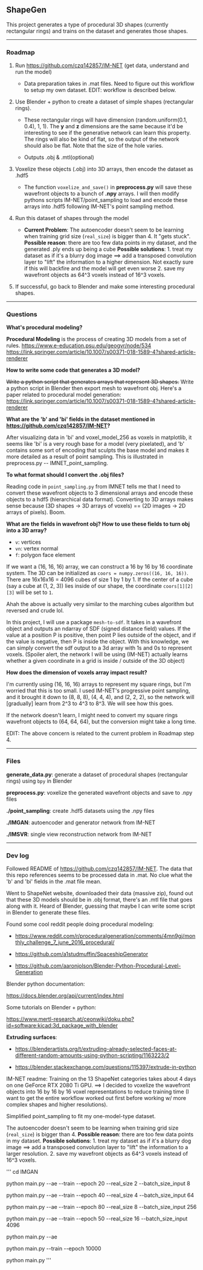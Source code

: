 ## ShapeGen

This project generates a type of procedural 3D shapes (currently rectangular rings) and trains on the dataset and generates those shapes. 

---

### Roadmap

1. Run https://github.com/czq142857/IM-NET (get data, understand and run the model)

    - Data preparation takes in .mat files. Need to figure out this workflow to setup my own dataset. EDIT: workflow is described below. 

2. Use Blender + python to create a dataset of simple shapes (rectangular rings). 

    - These rectangular rings will have dimension (random.uniform(0.1, 0.4), 1, 1). The **y** and **z** dimensions are the same because it'd be interesting to see if the generative network can learn this property. The rings will also be kind of flat, so the output of the network should also be flat. Note that the size of the hole varies. 

    - Outputs .obj & .mtl(optional)

3. Voxelize these objects (.obj) into 3D arrays, then encode the dataset as .hdf5

    - The function ```voxelize_and_save()``` in **preprocess.py** will save these wavefront objects to a bunch of **.npy** arrays. I will then modify pythons scripts IM-NET/point_sampling to load and encode these arrays into .hdf5 following IM-NET's point sampling method.

4. Run this dataset of shapes through the model

    - **Current Problem**: The autoencoder doesn't seem to be learning when training grid size (```real_size```) is bigger than 4. It "gets stuck". **Possible reason**: there are too few data points in my dataset, and the generated .ply ends up being a cube **Possible solutions**: 1. treat my dataset as if it's a blurry dog image ==> add a transposed convolution layer to "lift" the information to a higher dimension. Not exactly sure if this will backfire and the model will get even worse 2. save my wavefront objects as 64^3 voxels instead of 16^3 voxels.

5. If successful, go back to Blender and make some interesting procedural shapes.

---

### Questions

**What's procedural modeling?**

**Procedural Modeling** is the process of creating 3D models from a set of rules. 
https://www.e-education.psu.edu/geogvr/node/534
https://link.springer.com/article/10.1007/s00371-018-1589-4?shared-article-renderer

**How to write some code that generates a 3D model?**

~~Write a python script that generates arrays that represent 3D shapes.~~ Write a python script in Blender then export mesh to wavefront obj. Here's a paper related to procedural model generation: https://link.springer.com/article/10.1007/s00371-018-1589-4?shared-article-renderer

**What are the 'b' and 'bi' fields in the dataset mentioned in https://github.com/czq142857/IM-NET?**

After visualizing data in 'bi' and voxel_model_256 as voxels in matplotlib, it seems like 'bi' is a very rough base for a model (very pixelated), and 'b' contains some sort of encoding that sculpts the base model and makes it more detailed as a result of point sampling. This is illustrated in preprocess.py -- IMNET_point_sampling.

**To what format should I convert the .obj files?**

Reading code in ```point_sampling.py``` from IMNET tells me that I need to convert these wavefront objects to 3 dimensional arrays and encode these objects to a hdf5 (hierarchical data format). Converting to 3D arrays makes sense because (3D shapes -> 3D arrays of voxels) == (2D images -> 2D arrays of pixels). Boom.  

**What are the fields in wavefront obj? How to use these fields to turn obj into a 3D array?**

- ```v```: vertices
- ```vn```: vertex normal
- ```f```: polygon face element

If we want a (16, 16, 16) array, we can construct a 16 by 16 by 16 coordinate system. The 3D can be initialized as ```coors = numpy.zeros((16, 16, 16))```. There are 16x16x16 = 4096 cubes of size 1 by 1 by 1. If the center of a cube (say a cube at (1, 2, 3)) lies inside of our shape, the coordinate ```coors[1][2][3]``` will be set to ```1```. 

Ahah the above is actually very similar to the marching cubes algorithm but reversed and crude lol. 

In this project, I will use a package ```mesh-to-sdf```. It takes in a wavefront object and outputs an ndarray of SDF (signed distance field) values. If the value at a position P is positive, then point P lies outside of the object, and if the value is negative, then P is inside the object. With this knowledge, we can simply convert the sdf output to a 3d array with 1s and 0s to represent voxels. (Spoiler alert, the network I will be using (IM-NET) actually learns whether a given coordinate in a grid is inside / outside of the 3D object)

**How does the dimension of voxels array impact result?**

I'm currently using (16, 16, 16) arrays to represent my square rings, but I'm worried that this is too small. I used IM-NET's progressive point sampling, and it brought it down to (8, 8, 8), (4, 4, 4), and (2, 2, 2), so the network will [gradually] learn from 2^3 to 4^3 to 8^3. We will see how this goes. 

If the network doesn't learn, I might need to convert my square rings wavefront objects to (64, 64, 64), but the conversion might take a long time. 

EDIT: The above concern is related to the current problem in Roadmap step 4. 

---

### Files

**generate_data.py**: generate a dataset of procedural shapes (rectangular rings) using ```bpy``` in Blender

**preprocess.py**: voxelize the generated wavefront objects and save to .npy files

**./point_sampling**: create .hdf5 datasets using the .npy files

**./IMGAN**: autoencoder and generator network from IM-NET

**./IMSVR**: single view reconstruction network from IM-NET

---

### Dev log

Followed README of https://github.com/czq142857/IM-NET. The data that this repo references seems to be processed data in .mat. No clue what the 'b' and 'bi' fields in the .mat file mean. 

Went to ShapeNet website, downloaded their data (massive zip), found out that these 3D models should be in .obj format, there's an .mtl file that goes along with it. Heard of Blender, guessing that maybe I can write some script in Blender to generate these files.

Found some cool reddit people doing procedural modeling: 

- https://www.reddit.com/r/proceduralgeneration/comments/4mn9gj/monthly_challenge_7_june_2016_procedural/

- https://github.com/a1studmuffin/SpaceshipGenerator

- https://github.com/aaronjolson/Blender-Python-Procedural-Level-Generation

Blender python documentation:

https://docs.blender.org/api/current/index.html

Some tutorials on Blender + python: 

https://www.mertl-research.at/ceonwiki/doku.php?id=software:kicad:3d_package_with_blender

**Extruding surfaces**:

- https://blenderartists.org/t/extruding-already-selected-faces-at-different-random-amounts-using-python-scripting/1163223/2

- https://blender.stackexchange.com/questions/115397/extrude-in-python

IM-NET readme: Training on the 13 ShapeNet categories takes about 4 days on one GeForce RTX 2080 Ti GPU. ==> I decided to voxelize the wavefront objects into 16 by 16 by 16 voxel representations to reduce training time (I want to get the entire workflow worked out first before working w/ more complex shapes and higher resolutions). 

Simplified point_sampling to fit my one-model-type dataset. 

The autoencoder doesn't seem to be learning when training grid size (```real_size```) is bigger than 4. **Possible reason**: there are too few data points in my dataset. **Possible solutions**: 1. treat my dataset as if it's a blurry dog image ==> add a transposed convolution layer to "lift" the information to a larger resolution. 2. save my wavefront objects as 64^3 voxels instead of 16^3 voxels.


'''
cd IMGAN

python main.py --ae --train --epoch 20 --real_size 2 --batch_size_input 8

python main.py --ae --train --epoch 40 --real_size 4 --batch_size_input 64

python main.py --ae --train --epoch 80 --real_size 8 --batch_size_input 256

python main.py --ae --train --epoch 50 --real_size 16 --batch_size_input 4096

python main.py --ae

python main.py --train --epoch 10000

python main.py
'''